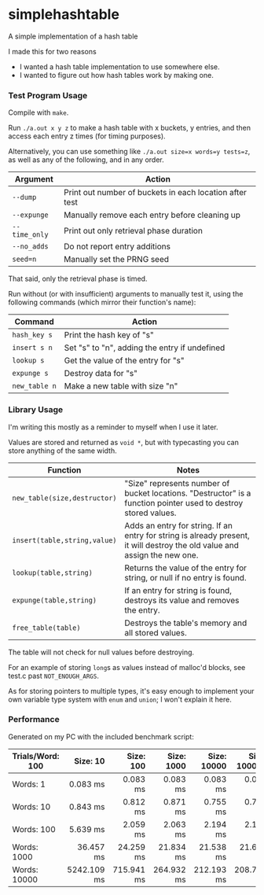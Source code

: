 # simplehashtable
A simple implementation of a hash table

I made this for two reasons
* I wanted a hash table implementation to use somewhere else.
* I wanted to figure out how hash tables work by making one.

### Test Program Usage

Compile with `make`.

Run `./a.out x y z` to make a hash table with x buckets, y entries, and then access each entry z times (for timing purposes).

Alternatively, you can use something like `./a.out size=x words=y tests=z`, as well as any of the following, and in any order.

Argument      | Action
---           | ---
`--dump`      | Print out number of buckets in each location after test
`--expunge`   | Manually remove each entry before cleaning up
`--time_only` | Print out only retrieval phase duration
`--no_adds`   | Do not report entry additions
`seed=n`      | Manually set the PRNG seed

That said, only the retrieval phase is timed.

Run without (or with insufficient) arguments to manually test it, using the following commands (which mirror their function's name):

Command       | Action
---           | ---
`hash_key s`  | Print the hash key of "s"
`insert s n`  | Set "s" to "n", adding the entry if undefined
`lookup s`    | Get the value of the entry for "s"
`expunge s`   | Destroy data for "s"
`new_table n` | Make a new table with size "n"

### Library Usage

I'm writing this mostly as a reminder to myself when I use it later.

Values are stored and returned as `void *`, but with typecasting you can store anything of the same width.

Function                     | Notes
---                          | ---
`new_table(size,destructor)` | "Size" represents number of bucket locations. "Destructor" is a function pointer used to destroy stored values.
`insert(table,string,value)` | Adds an entry for string. If an entry for string is already present, it will destroy the old value and assign the new one.
`lookup(table,string)`       | Returns the value of the entry for string, or null if no entry is found.
`expunge(table,string)`      | If an entry for string is found, destroys its value and removes the entry.
`free_table(table)`          | Destroys the table's memory and all stored values.

The table will not check for null values before destroying.

For an example of storing `long`s as values instead of malloc'd blocks, see test.c past `NOT_ENOUGH_ARGS`.

As for storing pointers to multiple types, it's easy enough to implement your own variable type system with `enum` and `union`; I won't explain it here.

### Performance

Generated on my PC with the included benchmark script:

 | Trials/Word: 100 | Size: 10 | Size: 100 | Size: 1000 | Size: 10000 | Size: 100000 | 
 | --- | --: | --: | --: | --: | --: | 
 | Words: 1 | 0.083 ms | 0.083 ms | 0.083 ms | 0.083 ms | 0.083 ms | 
 | Words: 10 | 0.843 ms | 0.812 ms | 0.871 ms | 0.755 ms | 0.760 ms | 
 | Words: 100 | 5.639 ms | 2.059 ms | 2.063 ms | 2.194 ms | 2.100 ms | 
 | Words: 1000 | 36.457 ms | 24.259 ms | 21.834 ms | 21.538 ms | 21.688 ms | 
 | Words: 10000 | 5242.109 ms | 715.941 ms | 264.932 ms | 212.193 ms | 208.782 ms | 

